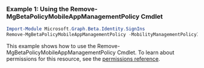 ### Example 1: Using the Remove-MgBetaPolicyMobileAppManagementPolicy Cmdlet
```powershell
Import-Module Microsoft.Graph.Beta.Identity.SignIns
Remove-MgBetaPolicyMobileAppManagementPolicy -MobilityManagementPolicyId $mobilityManagementPolicyId
```
This example shows how to use the Remove-MgBetaPolicyMobileAppManagementPolicy Cmdlet.
To learn about permissions for this resource, see the [permissions reference](/graph/permissions-reference).

